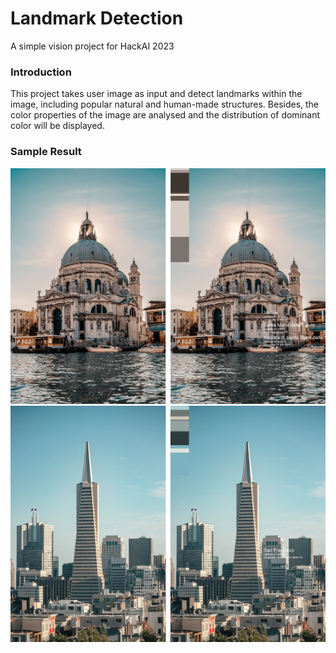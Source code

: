 # Landmark Detection
A simple vision project for HackAI 2023

### Introduction
This project takes user image as input and detect landmarks within the image, including popular natural and human-made structures. Besides, the color properties of the image are analysed and the distribution of dominant color will be displayed.

### Sample Result
![](2121676803786_.pic.jpg) ![](2131676803788_.pic.jpg)
